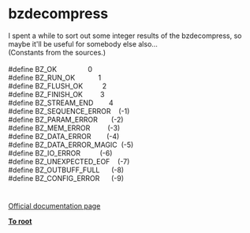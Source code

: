 # bzdecompress




<div class="phpcode"><span class="html">
I spent a while to sort out some integer results of the bzdecompress, so maybe it&apos;ll be useful for somebody else also...<br>(Constants from the sources.)<br><br>#define BZ_OK&#xA0; &#xA0; &#xA0; &#xA0; &#xA0; &#xA0; &#xA0; &#xA0; 0<br>#define BZ_RUN_OK&#xA0; &#xA0; &#xA0; &#xA0; &#xA0; &#xA0; 1<br>#define BZ_FLUSH_OK&#xA0; &#xA0; &#xA0; &#xA0; &#xA0; 2<br>#define BZ_FINISH_OK&#xA0; &#xA0; &#xA0; &#xA0;&#xA0; 3<br>#define BZ_STREAM_END&#xA0; &#xA0; &#xA0; &#xA0; 4<br>#define BZ_SEQUENCE_ERROR&#xA0; &#xA0; (-1)<br>#define BZ_PARAM_ERROR&#xA0; &#xA0; &#xA0;&#xA0; (-2)<br>#define BZ_MEM_ERROR&#xA0; &#xA0; &#xA0; &#xA0;&#xA0; (-3)<br>#define BZ_DATA_ERROR&#xA0; &#xA0; &#xA0; &#xA0; (-4)<br>#define BZ_DATA_ERROR_MAGIC&#xA0; (-5)<br>#define BZ_IO_ERROR&#xA0; &#xA0; &#xA0; &#xA0; &#xA0; (-6)<br>#define BZ_UNEXPECTED_EOF&#xA0; &#xA0; (-7)<br>#define BZ_OUTBUFF_FULL&#xA0; &#xA0; &#xA0; (-8)<br>#define BZ_CONFIG_ERROR&#xA0; &#xA0; &#xA0; (-9)</span>
</div>
  

#

[Official documentation page](https://www.php.net/manual/en/function.bzdecompress.php)

**[To root](/README.md)**